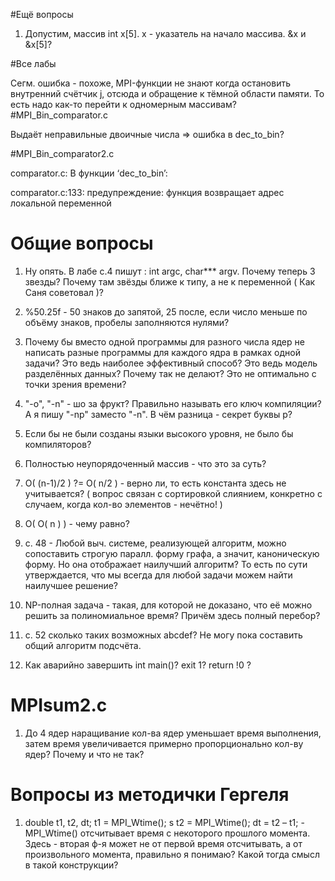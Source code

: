 #Ещё вопросы

1) Допустим, массив int x[5]. x - указатель на начало массива. &x и &x[5]?

#Все лабы

Сегм. ошибка - похоже, MPI-функции не знают когда остановить внутренний счётчик j, отсюда и обращение к тёмной области памяти. То есть надо как-то перейти к одномерным массивам?
#MPI_Bin_comparator.c

Выдаёт неправильные двоичные числа => ошибка в dec_to_bin? 

#MPI_Bin_comparator2.c

comparator.c: В функции ‘dec_to_bin’:

comparator.c:133: предупреждение: функция возвращает адрес локальной переменной

# Общие вопросы
1) Ну опять. В лабе с.4 пишут : int argc, char*** argv. Почему теперь 3 звезды? Почему там звёзды ближе к типу, а не к переменной ( Как Саня советовал )?

2) %50.25f - 50 знаков до запятой, 25 после, если число меньше по объёму знаков, пробелы заполняются нулями? 

3) Почему бы вместо одной программы для разного числа ядер не написать разные программы для каждого ядра в рамках одной задачи? Это ведь наиболее эффективный способ? Это ведь модель разделённых данных? Почему так не делают? Это не оптимально с точки зрения времени?

4) "-o", "-n" - шо за фрукт? Правильно называть его ключ компиляции?  
А я пишу "-np" заместо "-n". В чём разница - секрет буквы p?

5) Если бы не были созданы языки высокого уровня, не было бы компиляторов?

6) Полностью неупорядоченный массив - что это за суть?

7) O( (n-1)/2 ) ?= O( n/2 ) - верно ли, то есть константа здесь не учитывается? ( вопрос связан с сортировкой слиянием, конкретно с случаем, когда кол-во элементов - нечётно! )

8) O( O( n ) ) - чему равно?

9) с. 48 - Любой выч. системе, реализующей алгоритм, можно сопоставить строгую паралл. форму графа, а значит, каноническую форму. Но она отображает наилучший алгоритм? То есть по сути утверждается, что мы всегда для любой задачи можем найти наилучшее решение?

10) NP-полная задача - такая, для которой не доказано, что её можно решить за полиномиальное время?
Причём здесь полный перебор?

11) с. 52 сколько таких возможных abcdef? Не могу пока составить общий алгоритм подсчёта.

12) Как аварийно завершить int main()? exit 1? return !0 ?

# MPIsum2.c 
1) До 4 ядер наращивание кол-ва ядер уменьшает время выполнения, затем время увеличивается примерно пропорционально кол-ву ядер? Почему и что не так?

# Вопросы из методички Гергеля
1) double t1, t2, dt;
t1 = MPI_Wtime();
ѕ
t2 = MPI_Wtime();
dt = t2 – t1; - MPI_Wtime() отсчитывает время с некоторого прошлого момента. Здесь - вторая ф-я может не от первой время отсчитывать, а от произвольного момента, правильно я понимаю? Какой тогда смысл в такой конструкции?
